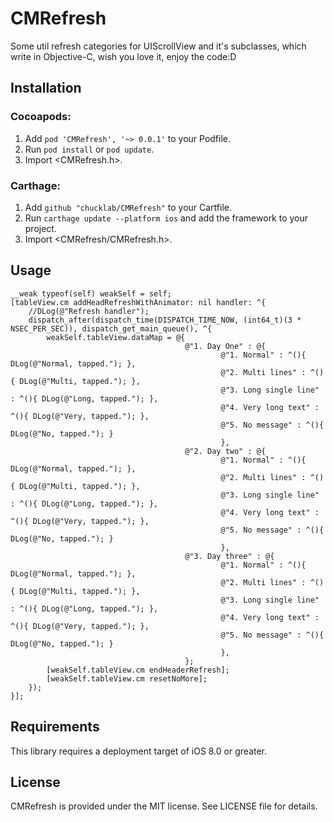 # CMRefresh
Some util refresh categories for UIScrollView and it's subclasses, which write in Objective-C, wish you love it, enjoy the code:D

## Installation
### Cocoapods:

1. Add `pod 'CMRefresh', '~> 0.0.1'` to your Podfile.
2. Run `pod install` or `pod update`.
3. Import \<CMRefresh.h\>.

### Carthage:

1. Add `github "chucklab/CMRefresh"` to your Cartfile.
2. Run `carthage update --platform ios` and add the framework to your project.
3. Import \<CMRefresh/CMRefresh.h\>.

## Usage

```objc
__weak typeof(self) weakSelf = self;
[tableView.cm addHeadRefreshWithAnimator: nil handler: ^{
    //DLog(@"Refresh handler");
    dispatch_after(dispatch_time(DISPATCH_TIME_NOW, (int64_t)(3 * NSEC_PER_SEC)), dispatch_get_main_queue(), ^{
        weakSelf.tableView.dataMap = @{
                                       @"1. Day One" : @{
                                               @"1. Normal" : ^(){ DLog(@"Normal, tapped."); },
                                               @"2. Multi lines" : ^(){ DLog(@"Multi, tapped."); },
                                               @"3. Long single line" : ^(){ DLog(@"Long, tapped."); },
                                               @"4. Very long text" : ^(){ DLog(@"Very, tapped."); },
                                               @"5. No message" : ^(){ DLog(@"No, tapped."); }
                                               },
                                       @"2. Day two" : @{
                                               @"1. Normal" : ^(){ DLog(@"Normal, tapped."); },
                                               @"2. Multi lines" : ^(){ DLog(@"Multi, tapped."); },
                                               @"3. Long single line" : ^(){ DLog(@"Long, tapped."); },
                                               @"4. Very long text" : ^(){ DLog(@"Very, tapped."); },
                                               @"5. No message" : ^(){ DLog(@"No, tapped."); }
                                               },
                                       @"3. Day three" : @{
                                               @"1. Normal" : ^(){ DLog(@"Normal, tapped."); },
                                               @"2. Multi lines" : ^(){ DLog(@"Multi, tapped."); },
                                               @"3. Long single line" : ^(){ DLog(@"Long, tapped."); },
                                               @"4. Very long text" : ^(){ DLog(@"Very, tapped."); },
                                               @"5. No message" : ^(){ DLog(@"No, tapped."); }
                                               },
                                       };
        [weakSelf.tableView.cm endHeaderRefresh];
        [weakSelf.tableView.cm resetNoMore];
    });
}];
```

## Requirements
This library requires a deployment target of iOS 8.0 or greater.

## License
CMRefresh is provided under the MIT license. See LICENSE file for details.

